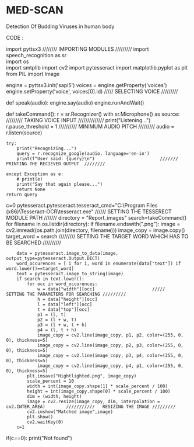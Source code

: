 # MED-SCAN
Detection Of Budding Viruses in human body

CODE :

import pyttsx3                             ////////  IMPORTING  MODULES  /////////
import speech_recognition as sr                                        
import os                                                                               
import smtplib
import cv2
import pytesseract
import matplotlib.pyplot as plt
from PIL import Image

engine = pyttsx3.init('sapi5')
voices = engine.getProperty('voices')
engine.setProperty('voice', voices[0].id)             /////   SELECTING VOICE /////////


def speak(audio):
    engine.say(audio)
    engine.runAndWait()
     

def takeCommand():
    r = sr.Recognizer()
    with sr.Microphone() as source:                     /////////   TAKING VOICE INPUT   //////////////
        print("Listening...")
        r.pause_threshold = 1                                        //////////    MINIMUM AUDIO PITCH   /////////
        audio = r.listen(source)

    try:
        print("Recognizing...")    
        query = r.recognize_google(audio, language='en-in')
        print(f"User said: {query}\n")                         ///////   PRINTING THE RECIEVED OUTPUT  ////////

    except Exception as e:                                     
        # print(e)    
        print("Say that again please...")  
        return None
    return query
c=0
pytesseract.pytesseract.tesseract_cmd="C:\\Program Files (x86)\\Tesseract-OCR\\tesseract.exe"    //////  SETTING THE TESSERECT MODULE PATH  ///////
directory = "Report_images"
search=takeCommand()
for filename in os.listdir(directory):
    if filename.endswith(".png"): 
        image = cv2.imread((os.path.join(directory, filename)))
        image_copy = image.copy()
        target_word = search                                    /////////   SETTING THE TARGET WORD WHICH HAS TO BE SEARCHED  //////////
        
        data = pytesseract.image_to_data(image, output_type=pytesseract.Output.DICT)
        word_occurences = [ i for i, word in enumerate(data["text"]) if word.lower()==target_word]
        text = pytesseract.image_to_string(image)
        if search in text.lower():
            for occ in word_occurences:
                w = data["width"][occ]                      /////   SETTING THE PARAMETERS FOR SEARCHING ///////// 
                h = data["height"][occ]
                l = data["left"][occ]
                t = data["top"][occ]
                p1 = (l, t)
                p2 = (l + w, t)
                p3 = (l + w, t + h)
                p4 = (l, t + h)
                image_copy = cv2.line(image_copy, p1, p2, color=(255, 0, 0), thickness=5)
                image_copy = cv2.line(image_copy, p2, p3, color=(255, 0, 0), thickness=5)
                image_copy = cv2.line(image_copy, p3, p4, color=(255, 0, 0), thickness=5)
                image_copy = cv2.line(image_copy, p4, p1, color=(255, 0, 0), thickness=5)
            plt.imsave("Hightlighted.png", image_copy)
            scale_percent = 10 
            width = int(image_copy.shape[1] * scale_percent / 100)
            height = int(image_copy.shape[0] * scale_percent / 100)
            dim = (width, height)
            image = cv2.resize(image_copy, dim, interpolation = cv2.INTER_AREA)        ///////////   RESIZING THE IMAGE /////////
            cv2.imshow("Matched image",image)
            plt.show()
            cv2.waitKey(0)
        c=1
if(c==0):
	print("Not found")


